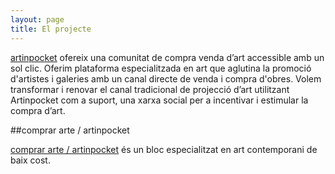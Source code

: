 ```yaml
---
layout: page
title: El projecte
---
```


[artinpocket](http://www.artinpocket.cat/ 'artinpocket, una comunitat de compra venda d’art accessible amb un sol clic') ofereix una comunitat de compra venda d’art accessible amb un sol clic. Oferim plataforma especialitzada en art que aglutina la promoció d'artistes i galeries amb un canal directe de venda i compra d'obres. Volem transformar i renovar el canal tradicional de projecció d’art utilitzant Artinpocket com a suport, una xarxa social per a incentivar i estimular la compra d’art.

##comprar arte / artinpocket

[comprar arte / artinpocket](/) és un bloc especialitzat en art contemporani de baix cost.
